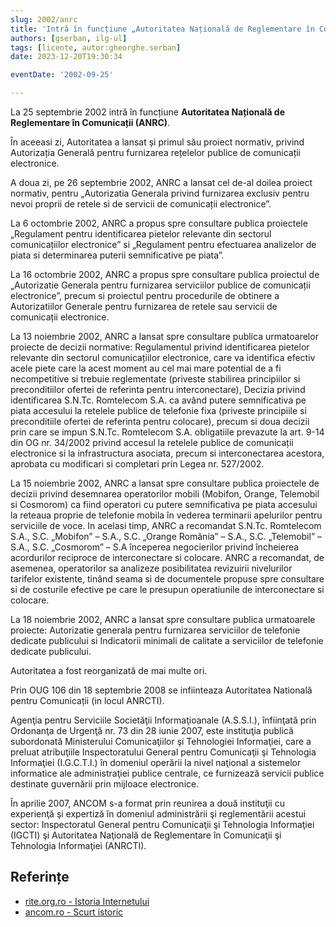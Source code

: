 ```yaml
---
slug: 2002/anrc
title: 'Intră în funcțiune „Autoritatea Națională de Reglementare în Comunicații” (ANRC)'
authors: [gserban, ilg-ul]
tags: [licente, autor:gheorghe.serban]
date: 2023-12-20T19:30:34

eventDate: '2002-09-25'

---
```


La 25 septembrie 2002 intră în funcțiune **Autoritatea Națională
de Reglementare în Comunicații (ANRC)**.

<!-- truncate -->

În aceeasi zi, Autoritatea a lansat și primul său proiect normativ,
privind Autorizația Generală pentru furnizarea rețelelor publice
de comunicații electronice.

A doua zi, pe 26 septembrie 2002, ANRC a lansat cel de-al doilea proiect
normativ, pentru „Autorizatia Generala privind furnizarea exclusiv pentru
nevoi proprii de retele si de servicii de comunicații electronice”.

La 6 octombrie 2002, ANRC a propus spre consultare publica proiectele
„Regulament pentru identificarea pietelor relevante din sectorul
comunicațiilor electronice” si „Regulament pentru efectuarea analizelor
de piata si determinarea puterii semnificative pe piata”.

La 16 octombrie 2002, ANRC a propus spre consultare publica proiectul
de „Autorizatie Generala pentru furnizarea serviciilor publice de comunicații
electronice”, precum si proiectul pentru procedurile de obtinere a
Autorizatiilor Generale pentru furnizarea de retele sau servicii
de comunicații electronice.

La 13 noiembrie 2002, ANRC a lansat spre consultare publica urmatoarelor
proiecte de decizii normative: Regulamentul privind identificarea pietelor
relevante din sectorul comunicațiilor electronice, care va identifica
efectiv acele piete care la acest moment au cel mai mare potential de a
fi necompetitive si trebuie reglementate (priveste stabilirea principiilor
si preconditiilor ofertei de referinta pentru interconectare), Decizia
privind identificarea S.N.Tc. Romtelecom S.A. ca având putere semnificativa
pe piata accesului la retelele publice de telefonie fixa (priveste
principiile si preconditiile ofertei de referinta pentru colocare),
precum si doua decizii prin care se impun S.N.Tc. Romtelecom S.A.
obligatiile prevazute la art. 9-14 din OG nr. 34/2002 privind accesul
la retelele publice de comunicații electronice si la infrastructura
asociata, precum si interconectarea acestora, aprobata cu modificari
si completari prin Legea nr. 527/2002.

La 15 noiembrie 2002, ANRC a lansat spre consultare publica proiectele
de decizii privind desemnarea operatorilor mobili (Mobifon, Orange,
Telemobil si Cosmorom) ca fiind operatori cu putere semnificativa pe
piata accesului la reteaua proprie de telefonie mobila în vederea
terminarii apelurilor pentru serviciile de voce. In acelasi timp,
ANRC a recomandat S.N.Tc. Romtelecom S.A., S.C. „Mobifon” – S.A.,
S.C. „Orange România” – S.A., S.C. „Telemobil” – S.A.,
S.C. „Cosmorom” – S.A începerea negocierilor privind încheierea
acordurilor reciproce de interconectare si colocare. ANRC a recomandat,
de asemenea, operatorilor sa analizeze posibilitatea revizuirii
nivelurilor tarifelor existente, tinând seama si de documentele
propuse spre consultare si de costurile efective pe care le presupun
operatiunile de interconectare si colocare.

La 18 noiembrie 2002, ANRC a lansat spre consultare publica
urmatoarele proiecte: Autorizatie generala pentru furnizarea
serviciilor de telefonie dedicate publicului si Indicatorii
minimali de calitate a serviciilor de telefonie dedicate publicului.

Autoritatea a fost reorganizată de mai multe ori.

Prin OUG 106 din 18 septembrie 2008 se infiinteaza Autoritatea Natională
pentru Comunicații (in locul ANRCTI).

Agenţia pentru Serviciile Societăţii Informaţioanale (A.S.S.I.),
înfiinţată prin Ordonanţa de Urgenţă nr. 73 din 28 iunie 2007,
este instituţia publică subordonată Ministerului Comunicaţiilor
şi Tehnologiei Informaţiei, care a preluat atribuţiile Inspectoratului
General pentru Comunicaţii şi Tehnologia Informaţiei (I.G.C.T.I.)
în domeniul operării la nivel naţional a sistemelor informatice
ale administraţiei publice centrale, ce furnizează servicii
publice destinate guvernării prin mijloace electronice.

În aprilie 2007, ANCOM s-a format prin reunirea a două instituţii
cu experienţă şi expertiză în domeniul administrării şi reglementării
acestui sector: Inspectoratul General pentru Comunicaţii şi
Tehnologia Informaţiei (IGCTI) şi Autoritatea Naţională de
Reglementare în Comunicaţii şi Tehnologia Informaţiei (ANRCTI).

## Referințe

- [rite.org.ro - Istoria Internetului](https://rite.org.ro/istoria-internetului/)
- [ancom.ro - Scurt istoric](https://www.ancom.ro/scurt-istoric_919)
